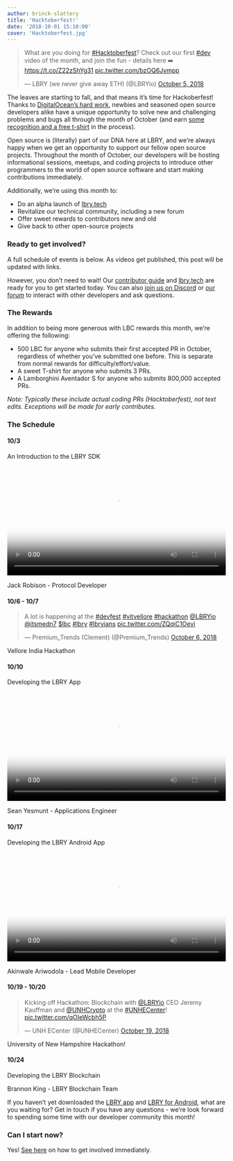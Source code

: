 ```yaml
---
author: brinck-slattery
title: 'Hacktoberfest!'
date: '2018-10-01 15:10:00'
cover: 'Hacktoberfest.jpg'
---
```


<blockquote class="twitter-tweet" data-lang="en"><p lang="en" dir="ltr">What are you doing for <a href="https://twitter.com/hashtag/Hacktoberfest?src=hash&amp;ref_src=twsrc%5Etfw">#Hacktoberfest</a>? Check out our first <a href="https://twitter.com/hashtag/dev?src=hash&amp;ref_src=twsrc%5Etfw">#dev</a> video of the month, and join the fun - details here ➡️ <a href="https://t.co/Z22zShYg31">https://t.co/Z22zShYg31</a> <a href="https://t.co/bzOQ6Jvmpp">pic.twitter.com/bzOQ6Jvmpp</a></p>&mdash; LBRY (we never give away ETH) (@LBRYio) <a href="https://twitter.com/LBRYio/status/1048247988949319681?ref_src=twsrc%5Etfw">October 5, 2018</a></blockquote>
<script async src="https://platform.twitter.com/widgets.js" charset="utf-8"></script>

The leaves are starting to fall, and that means it’s time for Hackoberfest! Thanks to [DigitalOcean’s hard work](https://hacktoberfest.digitalocean.com/), newbies and seasoned open source developers alike have a unique opportunity to solve new and challenging problems and bugs all through the month of October (and earn [some recognition and a free t-shirt](https://hacktoberfest.digitalocean.com/details) in the process).

Open source is (literally) part of our DNA here at LBRY, and we’re always happy when we get an opportunity to support our fellow open source projects. Throughout the month of October, our developers will be hosting informational sessions, meetups, and coding projects to introduce other programmers to the world of open source software and start making contributions immediately. 

Additionally, we’re using this month to:
* Do an alpha launch of [lbry.tech](https://lbry.tech)
* Revitalize our technical community, including a new forum
* Offer sweet rewards to contributors new and old
* Give back to other open-source projects

### <a name="getinvolved"></a> Ready to get involved?

A full schedule of events is below. As videos get published, this post will be updated with links.

However, you don’t need to wait! Our [contributor guide](https://lbry.tech/contribute) and [lbry.tech](https://lbry.tech) are ready for you to get started today. You can also [join us on Discord](https://chat.lbry.io) or [our forum](https://discourse.lbry.io) to interact with other developers and ask questions.

### The Rewards

In addition to being more generous with LBC rewards this month, we’re offering the following:
* 500 LBC for anyone who submits their first accepted PR in October, regardless of whether you’ve submitted one before. This is separate from normal rewards for difficulty/effort/value.
* A sweet T-shirt for anyone who submits 3 PRs.
* A Lamborghini Aventador S for anyone who submits 800,000 accepted PRs.

*Note: Typically these include actual coding PRs (Hacktoberfest), not text edits. Exceptions will be made for early contributes.*


### The Schedule


#### 10/3
An Introduction to the LBRY SDK

<video width="100%" controls poster="https://spee.ch/2018-10-04-17-13-54-017046806.png" src="https://spee.ch/967f99344308f1e90f0620d91b6c93e4dfb240e0/lbrynet-dev-setup.mp4"/></video>

Jack Robison - Protocol Developer

#### 10/6 - 10/7

<blockquote class="twitter-tweet" data-lang="en"><p lang="en" dir="ltr">A lot is happening at the <a href="https://twitter.com/hashtag/devfest?src=hash&amp;ref_src=twsrc%5Etfw">#devfest</a> <a href="https://twitter.com/hashtag/vitvellore?src=hash&amp;ref_src=twsrc%5Etfw">#vitvellore</a> <a href="https://twitter.com/hashtag/hackathon?src=hash&amp;ref_src=twsrc%5Etfw">#hackathon</a> <a href="https://twitter.com/LBRYio?ref_src=twsrc%5Etfw">@LBRYio</a> <a href="https://twitter.com/itsmedn7?ref_src=twsrc%5Etfw">@itsmedn7</a> <a href="https://twitter.com/search?q=%24lbc&amp;src=ctag&amp;ref_src=twsrc%5Etfw">$lbc</a> <a href="https://twitter.com/hashtag/lbry?src=hash&amp;ref_src=twsrc%5Etfw">#lbry</a> <a href="https://twitter.com/hashtag/lbryians?src=hash&amp;ref_src=twsrc%5Etfw">#lbryians</a> <a href="https://t.co/ZQqiC1Oevi">pic.twitter.com/ZQqiC1Oevi</a></p>&mdash; Premium_Trends (Clement) (@Premium_Trends) <a href="https://twitter.com/Premium_Trends/status/1048573008124698629?ref_src=twsrc%5Etfw">October 6, 2018</a></blockquote>
<script async src="https://platform.twitter.com/widgets.js" charset="utf-8"></script>

Vellore India Hackathon

#### 10/10
Developing the LBRY App

<video width="100%" controls poster="https://spee.ch/0eb2871ab94eff326092a09d3cef3d92a8a17328/LekYu2Oh72ZapeHJVtWJ4xVx.png" src="https://spee.ch/7da73fc508ffc4ff8b2711e3c3950110430b0c5f/LBRYAppDesign.mp4"/></video>

Sean Yesmunt - Applications Engineer

#### 10/17
Developing the LBRY Android App

<video width="100%" controls poster="https://spee.ch/8f79b13ba112d89ebbd6bea640b30de69bae5b2d/lsRtwuHp7i7ZzYwAx3lpj1nP.png" src="https://spee.ch/e781060bc708247f07afebc02d5f75cfba8e2c4b/video-2018-10-15053403.mp4"/></video>

Akinwale Ariwodola - Lead Mobile Developer

#### 10/19 - 10/20

<blockquote class="twitter-tweet" data-lang="en"><p lang="en" dir="ltr">Kicking off Hackathon: Blockchain with <a href="https://twitter.com/LBRYio?ref_src=twsrc%5Etfw">@LBRYio</a> CEO Jeremy Kauffman and <a href="https://twitter.com/UNHCrypto?ref_src=twsrc%5Etfw">@UNHCrypto</a> at the <a href="https://twitter.com/hashtag/UNHECenter?src=hash&amp;ref_src=twsrc%5Etfw">#UNHECenter</a>! <a href="https://t.co/qOIeWcbh5P">pic.twitter.com/qOIeWcbh5P</a></p>&mdash; UNH ECenter (@UNHECenter) <a href="https://twitter.com/UNHECenter/status/1053395944279027717?ref_src=twsrc%5Etfw">October 19, 2018</a></blockquote>
<script async src="https://platform.twitter.com/widgets.js" charset="utf-8"></script>

University of New Hampshire Hackathon!

#### 10/24
Developing the LBRY Blockchain

Brannon King - LBRY Blockchain Team

If you haven’t yet downloaded the [LBRY app](https://lbry.io/get) and [LBRY for Android](https://play.google.com/store/apps/details?id=io.lbry.browser&ah=IM6eaiKc3weXB9nBHq2zxUrx8F8), what are you waiting for? Get in touch if you have any questions - we’re look forward to spending some time with our developer community this month!

### Can I start now?

Yes! [See here](#getinvolved) on how to get involved immediately.
